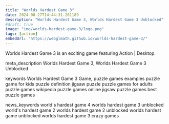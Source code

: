 ```yaml
---
title: "Worlds Hardest Game 3"
date: 2024-08-27T14:44:31.261189
description: "Worlds Hardest Game 3, Worlds Hardest Game 3 Unblocked"
#draft: true
image: "img/worlds-hardest-game-3/logo.png"
tags: [action]
embedUrl: "https://webglmath.github.io/worlds-hardest-game-3/"
---
```


Worlds Hardest Game 3 is an exciting game featuring Action | Desktop.

meta_description
Worlds Hardest Game 3, Worlds Hardest Game 3 Unblocked


keywords
Worlds Hardest Game 3 Game, puzzle games examples puzzle game for kids puzzle definition jigsaw puzzle puzzle games for adults puzzle games wikipedia puzzle games online jigsaw puzzle games best puzzle games


news_keywords
world's hardest game 4 worlds hardest game 3 unblocked world's hardest game 2 worlds hardest game 2 unblocked worlds hardest game unblocked worlds hardest game 3 crazy games
